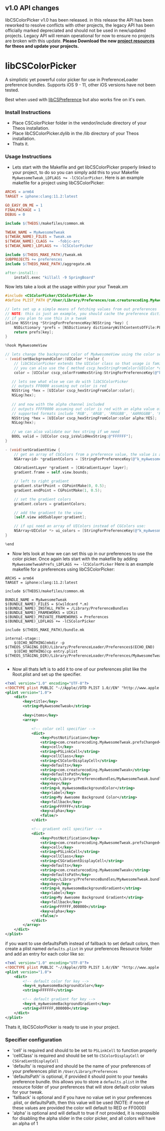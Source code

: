 ## v1.0 API changes

libCSColorPicker v1.0 has been released. in this release the API has been reworked to resolve conflicts with other projects, the legacy API has been officially marked depreciated and should not be used in new/updated projects. Legacy API will remain operational for now to ensure no projects are broken with this update. **Please Download the new [project resources](https://github.com/CreatureSurvive/libCSColorPicker/releases/latest) for theos and update your projects.**

# libCSColorPicker

A simplistic yet powerful color picker for use in PreferenceLoader preference bundles. Supports iOS 9 - 11, other iOS versions have not been tested.

Best when used with [libCSPreference](https://creaturesurvive.github.io/repo/cydia/libcspreferences/depiction/) but also works fine on it's own.

### Install Instructions

* Place CSColorPicker folder in the vendor/include directory of your Theos installation.
* Place libCSColorPicker.dylib in the /lib directory of your Theos installation.
* Thats it.



### Usage Instructions

* Lets start with the Makefile and get libCSColorPicker properly linked to your project, to do so you can simply add this to your Makefile `MyAwesomeTweak_LDFLAGS += -lCSColorPicker`. Here is an example makefile for a project using libCSColorPicker:

```makefile
ARCHS = arm64
TARGET = iphone:clang:11.2:latest

GO_EASY_ON_ME = 1
FINALPACKAGE = 1
DEBUG = 0

include $(THEOS)/makefiles/common.mk

TWEAK_NAME = MyAwesomeTweak
$(TWEAK_NAME)_FILES = Tweak.xm
$(TWEAK_NAME)_CLAGS +=  -fobjc-arc
$(TWEAK_NAME)_LDFLAGS += -lCSColorPicker

include $(THEOS_MAKE_PATH)/tweak.mk
SUBPROJECTS += preferences
include $(THEOS_MAKE_PATH)/aggregate.mk

after-install::
	install.exec "killall -9 SpringBoard"
```



Now lets take a look at the usage within your your Tweak.xm

```objective-c
#include <CSColorPicker/CSColorPicker.h>
#define PLIST_PATH @"/User/Library/Preferences/com.creaturecoding.MyAwesomeTweak.plist"

// lets set up a simple means of fetching values from out preferences
// NOTE: this is just an example, you should cache the preference dictionary 
// if you plan to use this in a tweak
inline NSString *StringForPreferenceKey(NSString *key) {
    NSDictionary *prefs = [NSDictionary dictionaryWithContentsOfFile:PLIST_PATH] ? : [NSDictionary new];
    return prefs[key];
}

%hook MyAwesomeView

// lets change the background color of MyAwesomeView using the color set in our preferences
- (void)setBackgroundColor:(UIColor *)color {
	// libCSColorPicker extends the UIColor class so that usage is familiar
	// you can also use the C method cscp_hexStringFromColor(UIColor *color);
    color = [UIColor cscp_colorFromHexString:StringForPreferenceKey(@"k_myAwesomeBackgroundColor)];

   // lets see what else we can do with libCSColorPicker
   // outputs FF0000 assuming out color is red
   NSString *hex = [UIColor cscp_hexStringFromColor:color];
   NSLog(hex); 
   
   // and now with the alpha channel included
   // outputs FFFF0000 assuming out color is red with an alpha value of 1
   // supported formats include 'RGB', 'ARGB', 'RRGGBB', 'AARRGGBB', 'RGB:0.25', 'RRGGBB:0.25'
   NSString *hex = [UIColor cscp_hexStringFromColor:color alpha:YES];
   NSLog(hex); 
   
   // we can also validate our hex string if we need 
   BOOL valid = [UIColor cscp_isValidHexString:@"FFFFFF"];
}

- (void)setGradientView {
	// get an array of CGColors from a preference value, the value is a comma separated string of hex colors eg" FFFFFF,000000,111111
	NSArray<id> *gradientColors = [StringForPreferenceKey(@"k_myAwesomeBackgroundGradient) cscp_gradientStringCGColors];

	CAGradientLayer *gradient = [CAGradientLayer layer];
    gradient.frame = self.view.bounds;

	// left to right gradient
    gradient.startPoint = CGPointMake(0, 0.5);
    gradient.endPoint = CGPointMake(1, 0.5);

	// set the gradient colors
	gradient.colors = gradientColors;

	// add the gradient to the view
	[self.view addSublayer:gradient];

	// if upi need an array of UIColors instead of CGColors use:
	NSArray<UIColor *> ui_colors = [StringForPreferenceKey(@"k_myAwesomeBackgroundGradient) cscp_gradientStringColors]; 
}

%end
```



* Now lets look at how we can set this up in our preferences to use the color picker. Once again lets start with the makefile by adding `MyAwesomeTweakPrefs_LDFLAGS += -lCSColorPicker` Here is an example makefile for a preferences using libCSColorPicker:

```
ARCHS = arm64
TARGET = iphone:clang:11.2:latest

include $(THEOS)/makefiles/common.mk

BUNDLE_NAME = MyAwesomeTweak
$(BUNDLE_NAME)_FILES = $(wildcard *.m)
$(BUNDLE_NAME)_INSTALL_PATH = /Library/PreferenceBundles
$(BUNDLE_NAME)_FRAMEWORKS = UIKit
$(BUNDLE_NAME)_PRIVATE_FRAMEWORKS = Preferences
$(BUNDLE_NAME)_LDFLAGS += -lCSColorPicker

include $(THEOS_MAKE_PATH)/bundle.mk

internal-stage::
	$(ECHO_NOTHING)mkdir -p $(THEOS_STAGING_DIR)/Library/PreferenceLoader/Preferences$(ECHO_END)
	$(ECHO_NOTHING)cp entry.plist $(THEOS_STAGING_DIR)/Library/PreferenceLoader/Preferences/MyAwesomeTweak.plist$(ECHO_END)


```



* Now all thats left is to add it to one of our preferences plist like the Root.plist and set up the specifier.

```xml
<?xml version="1.0" encoding="UTF-8"?>
<!DOCTYPE plist PUBLIC "-//Apple//DTD PLIST 1.0//EN" "http://www.apple.com/DTDs/PropertyList-1.0.dtd">
<plist version="1.0">
	<dict>
        <key>title</key>
		<string>MyAwesomeTweak</string>
		
		<key>items</key>
		<array>

			<!-- color cell specifier -->
			<dict>
				<key>PostNotification</key>
				<string>com.creaturecoding.MyAwesomeTweak.prefsChanged</string> 
				<key>cell</key>
				<string>PSLinkCell</string>
				<key>cellClass</key>
				<string>CSColorDisplayCell</string>
				<key>defaults</key>
				<string>com.creaturecoding.MyAwesomeTweak</string>
				<key>defaultsPath</key>
				<string>/Library/PreferenceBundles/MyAwesomeTweak.bundle</string>
				<key>key</key>
				<string>k_myAwesomeBackgroundColor</string>
				<key>label</key>
				<string>My Awesome Background Color</string>
                <key>fallback</key>
                <string>FFFFFF</string>
				<key>alpha</key>
				<false/>
			</dict>

			<!-- gradient cell specifier -->
			<dict>
				<key>PostNotification</key>
				<string>com.creaturecoding.MyAwesomeTweak.prefsChanged</string> 
				<key>cell</key>
				<string>PSLinkCell</string>
				<key>cellClass</key>
				<string>CSGradientDisplayCell</string>
				<key>defaults</key>
				<string>com.creaturecoding.MyAwesomeTweak</string>
				<key>defaultsPath</key>
				<string>/Library/PreferenceBundles/MyAwesomeTweak.bundle</string>
				<key>key</key>
				<string>k_myAwesomeBackgroundGradient</string>
				<key>label</key>
				<string>My Awesome Background Gradient</string>
                <key>fallback</key>
                <string>FFFFFF,000000</string>
				<key>alpha</key>
				<false/>
			</dict>
		</array>
	</dict>
</plist>
```

if you want to use defaultsPath instead of fallback to set default colors, then create a plist named `defaults.plist` in your preferences Resource folder and add an entry for each color like so:

```xml
<?xml version="1.0" encoding="UTF-8"?>
<!DOCTYPE plist PUBLIC "-//Apple//DTD PLIST 1.0//EN" "http://www.apple.com/DTDs/PropertyList-1.0.dtd">
<plist version="1.0">
	<dict>
		<!-- default color for key -->
		<key>k_myAwesomeBackgroundColor</key>
		<string>FFFFFF</string>

		<!-- default gradient for key -->
		<key>k_myAwesomeBackgroundGradient</key>
		<string>FFFFFF,000000</string>
	</dict>
</plist>
```



Thats it, libCSColorPicker is ready to use in your project.

### Specifier configuration

* 'cell' is required and should to be set to `PSLinkCell` to function properly
*  'cellClass' is required and should be set to `CSColorDisplayCell` or `CSGradientDisplayCell`
* 'defaults' is required and should be the name of your preferences of your preferences plist in `/User/Library/Preferences`
* 'defaultsPath' is optional, if provided it should point to your tweaks preference bundle. this allows you to store a `defaults.plist` in the resource folder of your preferences that will store default color values for your tweak.
* 'fallback' is optional and if you have no value set in your preferences .plist, or defaultsPath, then this value will be used (NOTE: if none of these values are provided the color will default to RED or FF0000)
* 'alpha' is optional and will default to true if not provided, it is responsible for disabling the alpha slider in the color picker, and all colors will have an alpha of 1